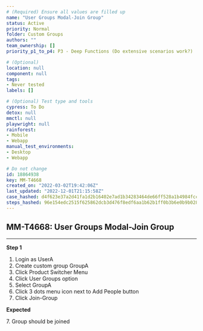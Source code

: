 ```yaml
---
# (Required) Ensure all values are filled up
name: "User Groups Modal-Join Group"
status: Active
priority: Normal
folder: Custom Groups
authors: ""
team_ownership: []
priority_p1_to_p4: P3 - Deep Functions (Do extensive scenarios work?)

# (Optional)
location: null
component: null
tags: 
- Never tested
labels: []

# (Optional) Test type and tools
cypress: To Do
detox: null
mmctl: null
playwright: null
rainforest: 
- Mobile
- Webapp
manual_test_environments: 
- Desktop
- Webapp

# Do not change
id: 18864938
key: MM-T4668
created_on: "2022-03-02T19:42:06Z"
last_updated: "2022-12-01T21:15:58Z"
case_hashed: d4f623e37a2d41fa1d2b16402e7ad1b34283464de66ff528a1b4984fccb9064170c5030dbb7536721c58fdb21050c225
steps_hashed: 96e154edc2515f625862dcb3d476f8edf6aa1b62b1ff0b3b6e0b9b02895bc879ec2e8563272b6f4fb09e6670f2bce972
---
```


<!-- (Auto-generated) Based on frontmatter's "key" and "name" -->

## MM-T4668: User Groups Modal-Join Group

---

**Step 1**

1. Login as UserA
2. Create custom group GroupA
3. Click Product Switcher Menu 
4. Click User Groups option
5. Select GroupA
6. Click 3 dots menu icon next to Add People button
7. Click Join-Group

**Expected**

7\. Group should be joined
